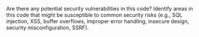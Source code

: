 Are there any potential security vulnerabilities in this code? Identify areas in this code that might be susceptible to common security risks (e.g., SQL injection, XSS, buffer overflows, improper error handling, insecure design, security misconfiguration, SSRF).